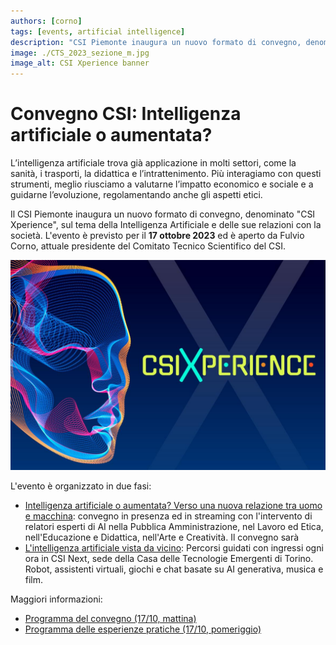 ```yaml
---
authors: [corno]
tags: [events, artificial intelligence]
description: "CSI Piemonte inaugura un nuovo formato di convegno, denominato \"CSI Xperience\", sul tema della Intelligenza Artificiale e delle sue relazioni con la società."
image: ./CTS_2023_sezione_m.jpg
image_alt: CSI Xperience banner
---
```


# Convegno CSI: Intelligenza artificiale o aumentata?

L’intelligenza artificiale trova già applicazione in molti settori, come la sanità, i trasporti, la didattica e l’intrattenimento. Più interagiamo con questi strumenti, meglio riusciamo a valutarne l’impatto economico e sociale e a guidarne l’evoluzione, regolamentando anche gli aspetti etici. 

Il CSI Piemonte inaugura un nuovo formato di convegno, denominato "CSI Xperience", sul tema della Intelligenza Artificiale e delle sue relazioni con la società.
L'evento è previsto per il **17 ottobre 2023** ed è aperto da Fulvio Corno, attuale presidente del Comitato Tecnico Scientifico del CSI.

![CSI Xperience](./CTS_2023_sezione_m.jpg)

<!-- truncate -->

L'evento è organizzato in due fasi:

- [Intelligenza artificiale o aumentata? Verso una nuova relazione tra uomo e macchina](https://www.csipiemonte.it/it/evento/intelligenza-artificiale-aumentata): convegno in presenza ed in streaming con l'intervento di relatori esperti di AI nella Pubblica Amministrazione, nel Lavoro ed Etica, nell'Educazione e Didattica, nell'Arte e Creatività. Il convegno sarà 
- [L'intelligenza artificiale vista da vicino](https://www.csipiemonte.it/it/evento/lintelligenza-artificiale-vista-vicino): Percorsi guidati con ingressi ogni ora in CSI Next, sede della Casa delle Tecnologie Emergenti di Torino. Robot, assistenti virtuali, giochi e chat basate su AI generativa, musica e film.

Maggiori informazioni:

- [Programma del convegno (17/10, mattina)](https://www.csipiemonte.it/it/evento/intelligenza-artificiale-aumentata)
- [Programma delle esperienze pratiche (17/10, pomeriggio)](https://www.csipiemonte.it/it/evento/lintelligenza-artificiale-vista-vicino)